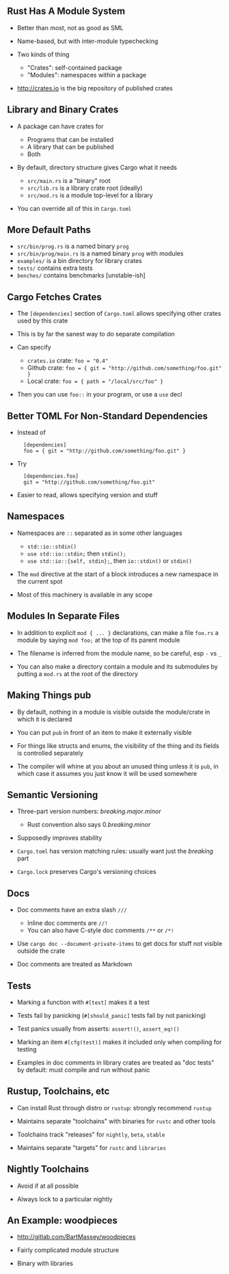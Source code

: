 ## Rust Has A Module System

* Better than most, not as good as SML

* Name-based, but with inter-module typechecking

* Two kinds of thing
    * "Crates": self-contained package
    * "Modules": namespaces within a package

* <http://crates.io> is the big repository of published
  crates
  
## Library and Binary Crates

* A package can have crates for

    * Programs that can be installed
    * A library that can be published
    * Both

* By default, directory structure gives Cargo what it needs
    * `src/main.rs` is a "binary" root
    * `src/lib.rs` is a library crate root (ideally)
    * `src/mod.rs` is a module top-level for a library

* You can override all of this in `Cargo.toml`

## More Default Paths

* `src/bin/prog.rs` is a named binary `prog`
* `src/bin/prog/main.rs` is a named binary `prog` with modules
* `examples/` is a bin directory for library crates
* `tests/` contains extra tests
* `benches/` contains benchmarks [unstable-ish]
 
## Cargo Fetches Crates

* The `[dependencies]` section of `Cargo.toml` allows
  specifying other crates used by this crate

* This is by far the sanest way to do separate compilation

* Can specify
    * `crates.io` crate: `foo = "0.4"`
    * Github crate: `foo = { git = "http://github.com/something/foo.git" }`
    * Local crate: `foo = { path = "/local/src/foo" }`

* Then you can use `foo::` in your program, or use a `use`
  decl

## Better TOML For Non-Standard Dependencies

* Instead of

        [dependencies]
        foo = { git = "http://github.com/something/foo.git" }

* Try 

        [dependencies.foo]
        git = "http://github.com/something/foo.git"

* Easier to read, allows specifying version and stuff

## Namespaces

* Namespaces are `::` separated as in some other languages
    * `std::io::stdin()`
    * `use std::io::stdin;` then `stdin();`
    * `use std::io::{self, stdin};`, then `io::stdin()` or `stdin()`

* The `mod` directive at the start of a block introduces a
  new namespace in the current spot

* Most of this machinery is available in any scope
  
## Modules In Separate Files

* In addition to explicit `mod { ... }` declarations, can
  make a file `foo.rs` a module by saying `mod foo;` at the
  top of its parent module

* The filename is inferred from the module name, so be
  careful, esp `-` vs `_`

* You can also make a directory contain a module and its
  submodules by putting a `mod.rs` at the root of the
  directory

## Making Things pub

* By default, nothing in a module is visible outside the
  module/crate in which it is declared

* You can put `pub` in front of an item to make it
  externally visible

* For things like structs and enums, the visibility of the
  thing and its fields is controlled separately

* The compiler will whine at you about an unused thing
  unless it is `pub`, in which case it assumes you just know
  it will be used somewhere

## Semantic Versioning

* Three-part version numbers: *breaking*.*major*.*minor*

    * Rust convention also says 0.*breaking*.*minor*

* Supposedly improves stability

* `Cargo.toml` has version matching rules: usually want
  just the *breaking* part

* `Cargo.lock` preserves Cargo's versioning choices

## Docs

* Doc comments have an extra slash `///`
  * Inline doc comments are `//!`
  * You can also have C-style doc comments `/**` or `/*!`

* Use `cargo doc --document-private-items` to get docs for
  stuff not visible outside the crate

* Doc comments are treated as Markdown

## Tests

* Marking a function with `#[test]` makes it a test

* Tests fail by panicking (`#[should_panic]` tests fail by
  not panicking)

* Test panics usually from asserts: `assert!()`, `assert_eq!()`

* Marking an item `#[cfg(test)]` makes it included only
  when compiling for testing

* Examples in doc comments in library crates are treated as
  "doc tests" by default: must compile and run without panic

## Rustup, Toolchains, etc

* Can install Rust through distro or `rustup`: strongly
  recommend `rustup`

* Maintains separate "toolchains" with binaries for
  `rustc` and other tools

* Toolchains track "releases" for `nightly`, `beta`, `stable`

* Maintains separate "targets" for `rustc` and `libraries`

## Nightly Toolchains

* Avoid if at all possible

* Always lock to a particular nightly

## An Example: woodpieces

* <http://gitlab.com/BartMassey/woodpieces>

* Fairly complicated module structure

* Binary with libraries
